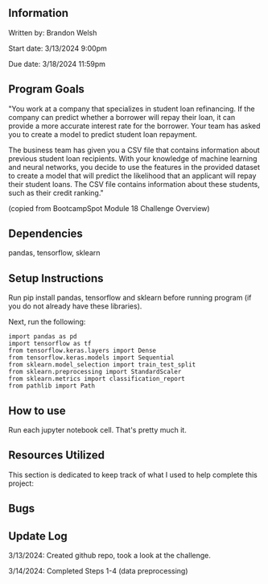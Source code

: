 ## Information
Written by: Brandon Welsh

Start date: 3/13/2024 9:00pm

Due date: 3/18/2024 11:59pm

## Program Goals
"You work at a company that specializes in student loan refinancing. If the company can predict whether a borrower will repay their loan, it can provide a more accurate interest rate for the borrower. Your team has asked you to create a model to predict student loan repayment.

The business team has given you a CSV file that contains information about previous student loan recipients. With your knowledge of machine learning and neural networks, you decide to use the features in the provided dataset to create a model that will predict the likelihood that an applicant will repay their student loans. The CSV file contains information about these students, such as their credit ranking." 

(copied from BootcampSpot Module 18 Challenge Overview)

## Dependencies
pandas, tensorflow, sklearn

## Setup Instructions
Run pip install pandas, tensorflow and sklearn before running program (if you do not already have these libraries).

Next, run the following:

    import pandas as pd
    import tensorflow as tf
    from tensorflow.keras.layers import Dense
    from tensorflow.keras.models import Sequential
    from sklearn.model_selection import train_test_split
    from sklearn.preprocessing import StandardScaler
    from sklearn.metrics import classification_report
    from pathlib import Path

## How to use
Run each jupyter notebook cell. That's pretty much it.

## Resources Utilized
This section is dedicated to keep track of what I used to help complete this project:

## Bugs

## Update Log
3/13/2024: Created github repo, took a look at the challenge.

3/14/2024: Completed Steps 1-4 (data preprocessing)